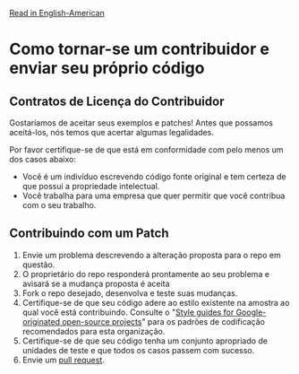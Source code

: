 [Read in English-American](CONTRIBUTING.md)
# Como tornar-se um contribuidor e enviar seu próprio código

## Contratos de Licença do Contribuidor

Gostaríamos de aceitar seus exemplos e patches! Antes que possamos aceitá-los, nós
temos que acertar algumas legalidades.

Por favor certifique-se de que está em conformidade com pelo menos um dos casos abaixo:

  * Você é um indivíduo escrevendo código fonte original e tem certeza de que possui a propriedade intelectual.
  * Você trabalha para uma empresa que quer permitir que você contribua com o seu trabalho.

## Contribuindo com um Patch

1. Envie um problema descrevendo a alteração proposta para o repo em questão.
1. O proprietário do repo responderá prontamente ao seu problema e avisará se a mudança proposta é aceita
1. Fork o repo desejado, desenvolva e teste suas mudanças.
1. Certifique-se de que seu código adere ao estilo existente na amostra ao qual você está contribuindo. Consulte o "[Style guides for Google-originated open-source projects](https://github.com/google/styleguide)" para os padrões de codificação recomendados para esta organização.
1. Certifique-se de que seu código tenha um conjunto apropriado de unidades de teste e que todos os casos passem com sucesso.
1. Envie um [pull request](https://services.github.com/on-demand/github-desktop/pull-request-github-desktop).